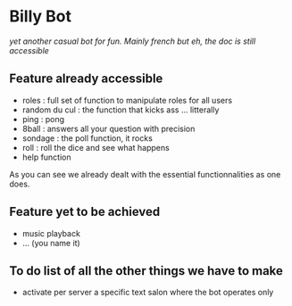 # Billy Bot

*yet another casual bot for fun. Mainly french but eh, the doc is still accessible*

## Feature already accessible
  * roles : full set of function to manipulate roles for all users
  * random du cul : the function that kicks ass ... litterally
  * ping : pong
  * 8ball : answers all your question with precision
  * sondage : the poll function, it rocks
  * roll : roll the dice and see what happens  
  * help function
 

As you can see we already dealt with the essential functionnalities as one does.

## Feature yet to be achieved

  * music playback
  * ... (you name it)

## To do list of all the other things we have to make

  * activate per server a specific text salon where the bot operates only
